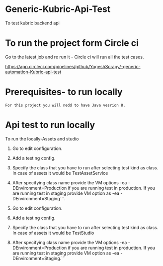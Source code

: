 # Generic-Kubric-Api-Test
To test kubric backend api



# To run the project form Circle ci 

Go to the latest job and re run it - Circle ci will run all the test cases.

https://app.circleci.com/pipelines/github/YogeshScrapy/-generic-automation-Kubric-api-test


# Prerequisites- to run locally

```
For this project you will nedd to have Java vesrion 8.
```

# Api test to run locally


To run the locally-Assets and studio

1. Go to edit configuration.
2. Add a test ng config.
3. Specify the class that you have to run after selecting test kind as class. In case of assets it would be TestAssetService
4. After specifying class name provide the VM options -ea -DEnvironment=Production if you are running test in production. If you are running test in staging provide VM option as  -ea -DEnvironment=Staging```.


1. Go to edit configuration.
2. Add a test ng config.
3. Specify the class that you have to run after selecting test kind as class. In case of assets it would be TestStudio
4. After specifying class name provide the VM options -ea -DEnvironment=Production if you are running test in production. If you are running test in staging provide VM option as  -ea -DEnvironment=Staging.```
